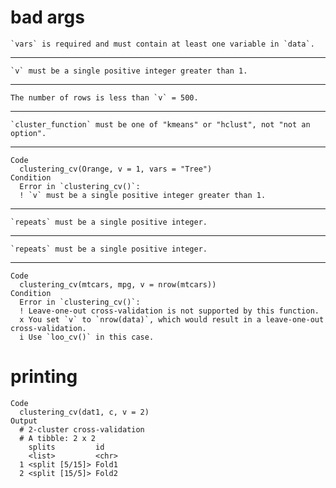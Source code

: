 # bad args

    `vars` is required and must contain at least one variable in `data`.

---

    `v` must be a single positive integer greater than 1.

---

    The number of rows is less than `v` = 500.

---

    `cluster_function` must be one of "kmeans" or "hclust", not "not an option".

---

    Code
      clustering_cv(Orange, v = 1, vars = "Tree")
    Condition
      Error in `clustering_cv()`:
      ! `v` must be a single positive integer greater than 1.

---

    `repeats` must be a single positive integer.

---

    `repeats` must be a single positive integer.

---

    Code
      clustering_cv(mtcars, mpg, v = nrow(mtcars))
    Condition
      Error in `clustering_cv()`:
      ! Leave-one-out cross-validation is not supported by this function.
      x You set `v` to `nrow(data)`, which would result in a leave-one-out cross-validation.
      i Use `loo_cv()` in this case.

# printing

    Code
      clustering_cv(dat1, c, v = 2)
    Output
      # 2-cluster cross-validation 
      # A tibble: 2 x 2
        splits         id   
        <list>         <chr>
      1 <split [5/15]> Fold1
      2 <split [15/5]> Fold2


